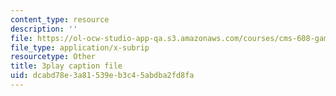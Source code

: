 ```yaml
---
content_type: resource
description: ''
file: https://ol-ocw-studio-app-qa.s3.amazonaws.com/courses/cms-608-game-design-spring-2014/dcabd78e3a81539eb3c45abdba2fd8fa_1506661.vtt
file_type: application/x-subrip
resourcetype: Other
title: 3play caption file
uid: dcabd78e-3a81-539e-b3c4-5abdba2fd8fa
---
```

